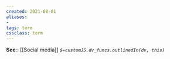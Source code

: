 ```yaml
---
created: 2021-08-01
aliases:
- 
tags: term
cssclass: term
---
```




**See**:: [[Social media]]
*`$=customJS.dv_funcs.outlinedIn(dv, this)`*
